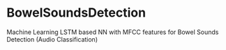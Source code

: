 # BowelSoundsDetection
Machine Learning LSTM based NN with MFCC features for Bowel Sounds Detection (Audio Classification) 
